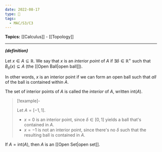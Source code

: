 ```yaml
---
date: 2022-08-17
type: 🧠
tags:
  - MAC/S3/C3
---
```


**Topics:** [[Calculus]] - [[Topology]]

---

_**(definition)**_

Let $x \in A \subseteq \mathbb{R}$. We say that $x$ is an _interior point_ of $A$ if $\exists \delta \in \mathbb{R}^+$ such that $B_{\delta}(x) \subseteq A$ (the [[Open Ball|open ball]]).

In other words, $x$ is an interior point if we can form an open ball such that _all_ of the ball is contained within $A$.

The set of interior points of $A$ is called the _interior_ of $A$, written $\text{int}(A)$.

> [!example]-
>
> Let $A = [-1, 1]$.
>
> - $x = 0$ is an interior point, since $\delta \in [0, 1]$ yields a ball that's contained in $A$.
> - $x = -1$ is not an interior point, since there's no $\delta$ such that the resulting ball is contained in $A$.

If $A = \text{int}(A)$, then $A$ is an [[Open Set|open set]].
